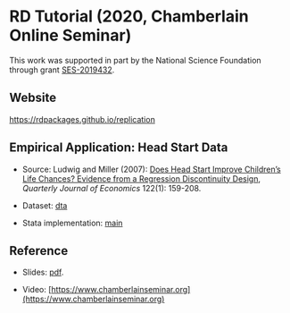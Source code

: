 # RD Tutorial (2020, Chamberlain Online Seminar)

This work was supported in part by the National Science Foundation through grant [SES-2019432](https://www.nsf.gov/awardsearch/showAward?AWD_ID=2019432).

## Website

https://rdpackages.github.io/replication

## Empirical Application: Head Start Data

- Source: Ludwig and Miller (2007): [Does Head Start Improve Children’s Life Chances? Evidence from a Regression Discontinuity Design](https://doi.org/10.1162/qjec.122.1.159), _Quarterly Journal of Economics_ 122(1): 159-208.

- Dataset: [dta](headstart.dta)

- Stata implementation: [main](C_2020_Chamberlain.do)

## Reference

- Slides: [pdf](https://rdpackages.github.io/references/Cattaneo_2020_Chamberlain.pdf).

- Video: [https://www.chamberlainseminar.org](https://www.chamberlainseminar.org)


<br><br>

